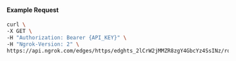 <!-- Code generated for API Clients. DO NOT EDIT. -->

#### Example Request

```bash
curl \
-X GET \
-H "Authorization: Bearer {API_KEY}" \
-H "Ngrok-Version: 2" \
https://api.ngrok.com/edges/https/edghts_2lCrW2jMMZR8zgY4GbcYz4SsINz/routes/edghtsrt_2lCrW7Xs3w4SHuRqohtCyVzYjER/backend
```
